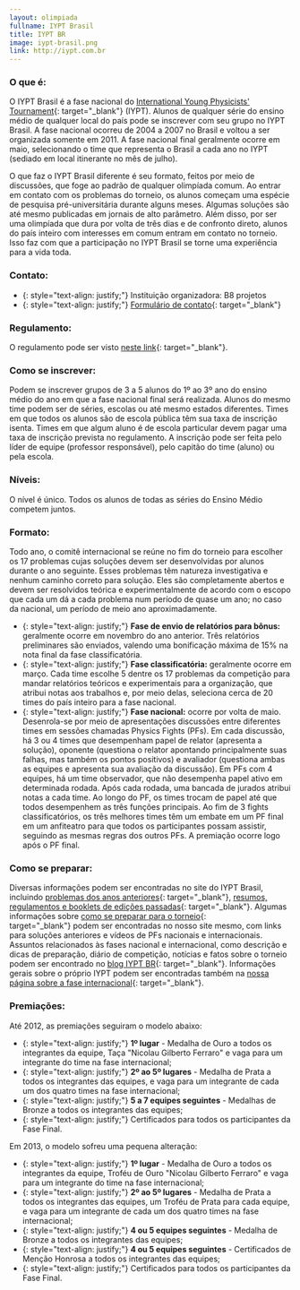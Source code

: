 ```yaml
--- 
layout: olimpiada
fullname: IYPT Brasil
title: IYPT BR
image: iypt-brasil.png
link: http://iypt.com.br
---
```


### O que é:



O IYPT Brasil é a fase nacional do [International Young Physicists\' Tournament][3]{: target="_blank"} (IYPT). Alunos de qualquer série do ensino médio de qualquer local do país pode se inscrever com seu grupo no IYPT
Brasil. A fase nacional ocorreu de 2004 a 2007 no Brasil e voltou a ser organizada somente em 2011. A fase nacional final geralmente ocorre em maio, selecionando o time que representa o Brasil a cada ano no IYPT (sediado
em local itinerante no mês de julho).



O que faz o IYPT Brasil diferente é seu formato, feitos por meio de discussões, que foge ao padrão de qualquer olimpíada comum. Ao entrar em contato com os problemas do torneio, os alunos começam uma espécie de pesquisa
pré-universitária durante alguns meses. Algumas soluções são até mesmo publicadas em jornais de alto parâmetro. Além disso, por ser uma olimpíada que dura por volta de três dias e de confronto direto, alunos do país
inteiro com interesses em comum entram em contato no torneio. Isso faz com que a participação no IYPT Brasil se torne uma experiência para a vida toda.



### Contato:



* {: style="text-align: justify;"} <span style="line-height: 13px;">Instituição organizadora: B8 projetos</span>
* {: style="text-align: justify;"} [Formulário de contato][4]{: target="_blank"}
  



### Regulamento:



O regulamento pode ser visto [neste link][5]{: target="_blank"}.



### Como se inscrever:



Podem se inscrever grupos de 3 a 5 alunos do 1º ao 3º ano do ensino médio do ano em que a fase nacional final será realizada. Alunos do mesmo time podem ser de séries, escolas ou até mesmo estados diferentes. Times em
que todos os alunos são de escola pública têm sua taxa de inscrição isenta. Times em que algum aluno é de escola particular devem pagar uma taxa de inscrição prevista no regulamento. A inscrição pode ser feita pelo líder
de equipe (professor responsável), pelo capitão do time (aluno) ou pela escola.



### Níveis:



O nível é único. Todos os alunos de todas as séries do Ensino Médio competem juntos.



### Formato:



Todo ano, o comitê internacional se reúne no fim do torneio para escolher os 17 problemas cujas soluções devem ser desenvolvidas por alunos durante o ano seguinte. Esses problemas têm natureza investigativa e nenhum
caminho correto para solução. Eles são completamente abertos e devem ser resolvidos teórica e experimentalmente de acordo com o escopo que cada um dá a cada problema num período de quase um ano; no caso da nacional, um
período de meio ano aproximadamente.



* {: style="text-align: justify;"} **Fase de envio de relatórios para bônus:** geralmente ocorre em novembro do ano anterior. Três relatórios preliminares são enviados, valendo uma bonificação máxima de 15% na nota final da fase classificatória.
* {: style="text-align: justify;"} **Fase classificatória:** geralmente ocorre em março. Cada time escolhe 5 dentre os 17 problemas da competição para mandar relatórios teóricos e experimentais para a organização, que atribui notas aos trabalhos e, por
  meio delas, seleciona cerca de 20 times do país inteiro para a fase nacional.
* {: style="text-align: justify;"} **Fase nacional:** ocorre por volta de maio. Desenrola-se por meio de apresentações discussões entre diferentes times em sessões chamadas Physics Fights (PFs). Em cada discussão, há 3 ou 4 times que desempenham papel
  de relator (apresenta a solução), oponente (questiona o relator apontando principalmente suas falhas, mas também os pontos positivos) e avaliador (questiona ambas as equipes e apresenta sua avaliação da discussão). Em
  PFs com 4 equipes, há um time observador, que não desempenha papel ativo em determinada rodada. Após cada rodada, uma bancada de jurados atribui notas a cada time. Ao longo do PF, os times trocam de papel até que todos
  desempenhem as três funções principais. Ao fim de 3 fights classificatórios, os três melhores times têm um embate em um PF final em um anfiteatro para que todos os participantes possam assistir, seguindo as mesmas
  regras dos outros PFs. A premiação ocorre logo após o PF final.
  



### Como se preparar:



Diversas informações podem ser encontradas no site do IYPT Brasil, incluindo [problemas dos anos anteriores][6]{: target="_blank"}, [resumos, regulamentos e booklets de edições passadas][5]{: target="_blank"}. Algumas
informações sobre [como se preparar para o torneio][7]{: target="_blank"} podem ser encontradas no nosso site mesmo, com links para soluções anteriores e vídeos de PFs nacionais e internacionais. Assuntos relacionados às
fases nacional e internacional, como descrição e dicas de preparação, diário de competição, notícias e fatos sobre o torneio podem ser encontrado no [blog IYPT BR][8]{: target="_blank"}. Informações gerais sobre o
próprio IYPT podem ser encontradas também na [nossa página sobre a fase internacional][9]{: target="_blank"}.



### Premiações:

  
Até 2012, as premiações seguiram o modelo abaixo:

* {: style="text-align: justify;"} **1º lugar** - Medalha de Ouro a todos os integrantes da equipe, Taça \"Nicolau Gilberto Ferraro\" e vaga para um integrante do time na fase internacional;
* {: style="text-align: justify;"} **2º ao 5º lugares** - Medalha de Prata a todos os integrantes das equipes, e vaga para um integrante de cada um dos quatro times na fase internacional;
* {: style="text-align: justify;"} **5 a 7 equipes seguintes** - Medalhas de Bronze a todos os integrantes das equipes;
* {: style="text-align: justify;"} Certificados para todos os participantes da Fase Final.
  



Em 2013, o modelo sofreu uma pequena alteração:



* {: style="text-align: justify;"} **1º lugar** - Medalha de Ouro a todos os integrantes da equipe, Troféu de Ouro \"Nicolau Gilberto Ferraro\" e vaga para um integrante do time na fase internacional;
* {: style="text-align: justify;"} **2º ao 5º lugares** - Medalha de Prata a todos os integrantes das equipes, um Troféu de Prata para cada equipe, e vaga para um integrante de cada um dos quatro times na fase internacional;
* {: style="text-align: justify;"} **4 ou 5 equipes seguintes** - Medalha de Bronze a todos os integrantes das equipes;
* {: style="text-align: justify;"} **4 ou 5 equipes seguintes** - Certificados de Menção Honrosa a todos os integrantes das equipes;
* {: style="text-align: justify;"} Certificados para todos os participantes da Fase Final.
  





[1]: /olimpiadas/olimpiadas-de-fisica/iypt-br/
[2]: http://iypt.com.br "Site oficial do IYPT Brasil"
[3]: /olimpiadas/olimpiadas-de-fisica/iypt/ "IYPT"
[4]: http://iypt.com.br/contato.html "Contato - IYPT Brasil"
[5]: http://iypt.com.br/regulamento.html "Regulamento - IYPT Brasil"
[6]: http://iypt.com.br/problemas.html "Problemas do IYPT"
[7]: /estudo/iypt/ "Estudo - IYPT"
[8]: http://iyptbr.wordpress.com/ "IYPT BR - blog"
[9]: /olimpiadas/internacionais/iypt/ "IYPT - informações sobre a internacional"
